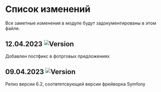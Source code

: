 # Список изменений

Все заметные изменения в модуле будут задокументированы в этом файле.

## 12.04.2023 ![Version](https://img.shields.io/badge/version-v6.2.0-blue)

Добавлен постфикс в фотрговых предложениях

## 09.04.2023 ![Version](https://img.shields.io/badge/version-v6.2.0-blue)

Релиз версии 6.2, соотвтетсвующей версии фрейворка Symfony


